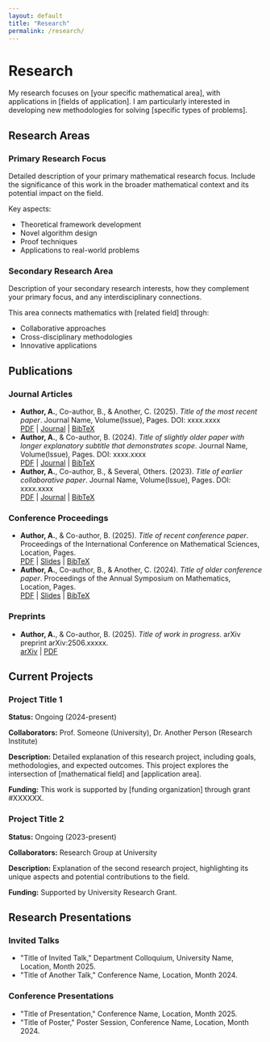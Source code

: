 ```yaml
---
layout: default
title: "Research"
permalink: /research/
---
```


# Research

<div class="research-intro">
  <p>My research focuses on [your specific mathematical area], with applications in [fields of application]. I am particularly interested in developing new methodologies for solving [specific types of problems].</p>
</div>

## Research Areas

<div class="research-areas">
  <div class="research-area card animate__animated animate__fadeInUp">
    <h3>Primary Research Focus</h3>
    <p>Detailed description of your primary mathematical research focus. Include the significance of this work in the broader mathematical context and its potential impact on the field.</p>
    <p>Key aspects:</p>
    <ul>
      <li>Theoretical framework development</li>
      <li>Novel algorithm design</li>
      <li>Proof techniques</li>
      <li>Applications to real-world problems</li>
    </ul>
  </div>
  
  <div class="research-area card animate__animated animate__fadeInUp animate__delay-1s">
    <h3>Secondary Research Area</h3>
    <p>Description of your secondary research interests, how they complement your primary focus, and any interdisciplinary connections.</p>
    <p>This area connects mathematics with [related field] through:</p>
    <ul>
      <li>Collaborative approaches</li>
      <li>Cross-disciplinary methodologies</li>
      <li>Innovative applications</li>
    </ul>
  </div>
</div>

## Publications

<div class="publications">
  <h3>Journal Articles</h3>
  <ul class="publication-list">
    <li class="publication">
      <strong>Author, A.</strong>, Co-author, B., & Another, C. (2025). <em>Title of the most recent paper</em>. Journal Name, Volume(Issue), Pages. DOI: xxxx.xxxx
      <div class="publication-links">
        <a href="#" target="_blank">PDF</a> | 
        <a href="#" target="_blank">Journal</a> | 
        <a href="#" target="_blank">BibTeX</a>
      </div>
    </li>
    <li class="publication">
      <strong>Author, A.</strong>, & Co-author, B. (2024). <em>Title of slightly older paper with longer explanatory subtitle that demonstrates scope</em>. Journal Name, Volume(Issue), Pages. DOI: xxxx.xxxx
      <div class="publication-links">
        <a href="#" target="_blank">PDF</a> | 
        <a href="#" target="_blank">Journal</a> | 
        <a href="#" target="_blank">BibTeX</a>
      </div>
    </li>
    <li class="publication">
      <strong>Author, A.</strong>, Co-author, B., & Several, Others. (2023). <em>Title of earlier collaborative paper</em>. Journal Name, Volume(Issue), Pages. DOI: xxxx.xxxx
      <div class="publication-links">
        <a href="#" target="_blank">PDF</a> | 
        <a href="#" target="_blank">Journal</a> | 
        <a href="#" target="_blank">BibTeX</a>
      </div>
    </li>
  </ul>
  
  <h3>Conference Proceedings</h3>
  <ul class="publication-list">
    <li class="publication">
      <strong>Author, A.</strong>, & Co-author, B. (2025). <em>Title of recent conference paper</em>. Proceedings of the International Conference on Mathematical Sciences, Location, Pages.
      <div class="publication-links">
        <a href="#" target="_blank">PDF</a> | 
        <a href="#" target="_blank">Slides</a> | 
        <a href="#" target="_blank">BibTeX</a>
      </div>
    </li>
    <li class="publication">
      <strong>Author, A.</strong>, Co-author, B., & Another, C. (2024). <em>Title of older conference paper</em>. Proceedings of the Annual Symposium on Mathematics, Location, Pages.
      <div class="publication-links">
        <a href="#" target="_blank">PDF</a> | 
        <a href="#" target="_blank">Slides</a> | 
        <a href="#" target="_blank">BibTeX</a>
      </div>
    </li>
  </ul>
  
  <h3>Preprints</h3>
  <ul class="publication-list">
    <li class="publication">
      <strong>Author, A.</strong>, & Co-author, B. (2025). <em>Title of work in progress</em>. arXiv preprint arXiv:2506.xxxxx.
      <div class="publication-links">
        <a href="#" target="_blank">arXiv</a> | 
        <a href="#" target="_blank">PDF</a>
      </div>
    </li>
  </ul>
</div>

## Current Projects

<div class="projects">
  <div class="project card animate__animated animate__fadeInUp">
    <h3>Project Title 1</h3>
    <p><strong>Status:</strong> Ongoing (2024-present)</p>
    <p><strong>Collaborators:</strong> Prof. Someone (University), Dr. Another Person (Research Institute)</p>
    <p><strong>Description:</strong> Detailed explanation of this research project, including goals, methodologies, and expected outcomes. This project explores the intersection of [mathematical field] and [application area].</p>
    <p><strong>Funding:</strong> This work is supported by [funding organization] through grant #XXXXXX.</p>
  </div>
  
  <div class="project card animate__animated animate__fadeInUp animate__delay-1s">
    <h3>Project Title 2</h3>
    <p><strong>Status:</strong> Ongoing (2023-present)</p>
    <p><strong>Collaborators:</strong> Research Group at University</p>
    <p><strong>Description:</strong> Explanation of the second research project, highlighting its unique aspects and potential contributions to the field.</p>
    <p><strong>Funding:</strong> Supported by University Research Grant.</p>
  </div>
</div>

## Research Presentations

<div class="presentations">
  <h3>Invited Talks</h3>
  <ul class="presentation-list">
    <li>"Title of Invited Talk," Department Colloquium, University Name, Location, Month 2025.</li>
    <li>"Title of Another Talk," Conference Name, Location, Month 2024.</li>
  </ul>
  
  <h3>Conference Presentations</h3>
  <ul class="presentation-list">
    <li>"Title of Presentation," Conference Name, Location, Month 2025.</li>
    <li>"Title of Poster," Poster Session, Conference Name, Location, Month 2024.</li>
  </ul>
</div>
